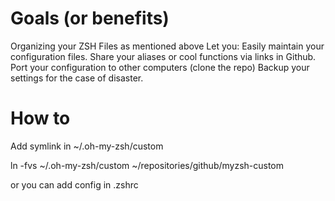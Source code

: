 # Goals (or benefits)
Organizing your ZSH Files as mentioned above Let you:
Easily maintain your configuration files.
Share your aliases or cool functions via links in Github.
Port your configuration to other computers (clone the repo)
Backup your settings for the case of disaster.

# How to
Add symlink in ~/.oh-my-zsh/custom

ln -fvs ~/.oh-my-zsh/custom ~/repositories/github/myzsh-custom

or you can add config in .zshrc

